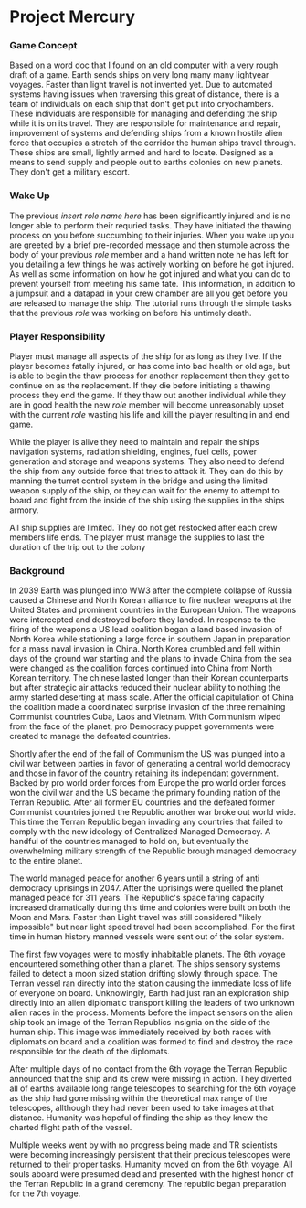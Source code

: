 # Project Mercury

### Game Concept
Based on a word doc that I found on an old computer with a very rough draft of a game.
Earth sends ships on very long many many lightyear voyages. Faster than light travel is not invented yet.
Due to automated systems having issues when traversing this great of distance, there is a team of individuals on each ship that don't get put into cryochambers.
These individuals are responsible for managing and defending the ship while it is on its travel.
They are responsible for maintenance and repair, improvement of systems and defending ships from a known hostile alien force that occupies a stretch of the corridor the human ships travel through.
These ships are small, lightly armed and hard to locate. Designed as a means to send supply and people out to earths colonies on new planets. They don't get a military escort.

### Wake Up
The previous *insert role name here* has been significantly injured and is no longer able to perform their requried tasks. They have initiated the thawing process on you before succumbing to their injuries. When you wake up you are greeted by a brief pre-recorded message and then stumble across the body of your previous *role* member and a hand written note he has left for you detailing a few things he was actively working on before he got injured. As well as some information on how he got injured and what you can do to prevent yourself from meeting his same fate. This information, in addition to a jumpsuit and a datapad in your crew chamber are all you get before you are released to manage the ship. The tutorial runs through the simple tasks that the previous *role* was working on before his untimely death.

### Player Responsibility
Player must manage all aspects of the ship for as long as they live. If the player becomes fatally injured, or has come into bad health or old age, but is able to begin the thaw process for another replacement then they get to continue on as the replacement. If they die before initiating a thawing process they end the game. If they thaw out another individual while they are in good health the new *role* member will become unreasonably upset with the current *role* wasting his life and kill the player resulting in and end game.

While the player is alive they need to maintain and repair the ships navigation systems, radiation shielding, engines, fuel cells, power generation and storage and weapons systems. They also need to defend the ship from any outside force that tries to attack it. They can do this by manning the turret control system in the bridge and using the limited weapon supply of the ship, or they can wait for the enemy to attempt to board and fight from the inside of the ship using the supplies in the ships armory.

All ship supplies are limited. They do not get restocked after each crew members life ends. The player must manage the supplies to last the duration of the trip out to the colony

### Background
In 2039 Earth was plunged into WW3 after the complete collapse of Russia caused a Chinese and North Korean alliance to fire nuclear weapons at the United States and prominent countries in the European Union. The weapons were intercepted and destroyed before they landed. In response to the firing of the weapons a US lead coalition began a land based invasion of North Korea while stationing a large force in southern Japan in preparation for a mass naval invasion in China. North Korea crumbled and fell within days of the ground war starting and the plans to invade China from the sea were changed as the coalition forces continued into China from North Korean territory. The chinese lasted longer than their Korean counterparts but after strategic air attacks reduced their nuclear ability to nothing the army started deserting at mass scale. After the official capitulation of China the coalition made a coordinated surprise invasion of the three remaining Communist countries Cuba, Laos and Vietnam. With Communism wiped from the face of the planet, pro Democracy puppet governments were created to manage the defeated countries.

Shortly after the end of the fall of Communism the US was plunged into a civil war between parties in favor of generating a central world democracy and those in favor of the country retaining its independant government. Backed by pro world order forces from Europe the pro world order forces won the civil war and the US became the primary founding nation of the Terran Republic. After all former EU countries and the defeated former Communist countries joined the Republic another war broke out world wide. This time the Terran Republic began invading any countries that failed to comply with the new ideology of Centralized Managed Democracy. A handful of the countries managed to hold on, but eventually the overwhelming military strength of the Republic brough managed democracy to the entire planet.

The world managed peace for another 6 years until a string of anti democracy uprisings in 2047. After the uprisings were quelled the planet managed peace for 311 years. The Republic's space faring capacity increased dramatically during this time and colonies were built on both the Moon and Mars. Faster than Light travel was still considered "likely impossible" but near light speed travel had been accomplished. For the first time in human history manned vessels were sent out of the solar system.

The first few voyages were to mostly inhabitable planets. The 6th voyage encountered something other than a planet. The ships sensory systems failed to detect a moon sized station drifting slowly through space. The Terran vessel ran directly into the station causing the immediate loss of life of everyone on board. Unknowingly, Earth had just ran an exploration ship directly into an alien diplomatic transport killing the leaders of two unknown alien races in the process. Moments before the impact sensors on the alien ship took an image of the Terran Republics insignia on the side of the human ship. This image was immediately received by both races with diplomats on board and a coalition was formed to find and destroy the race responsible for the death of the diplomats.

After multiple days of no contact from the 6th voyage the Terran Republic announced that the ship and its crew were missing in action. They diverted all of earths available long range telescopes to searching for the 6th voyage as the ship had gone missing within the theoretical max range of the telescopes, allthough they had never been used to take images at that distance. Humanity was hopeful of finding the ship as they knew the charted flight path of the vessel.

Multiple weeks went by with no progress being made and TR scientists were becoming increasingly persistent that their precious telescopes were returned to their proper tasks. Humanity moved on from the 6th voyage. All souls aboard were presumed dead and presented with the highest honor of the Terran Republic in a grand ceremony. The republic began preparation for the 7th voyage.


